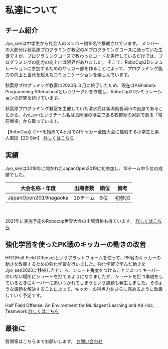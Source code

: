 # 私達について

## チーム紹介

Jyo_senは中学生から社会人のメンバー約10名で構成されています。
メンバーの大部分は秋葉原プログラミング教室のAIプログラミングコースに通っていた生徒ですが、プログラミングコースで教わったコードを実行しているだけでは、プログラミングの能力の向上には限界がありました。
そこで、RoboCup2Dシミュレーションに参加するためのサッカー部を作ることによって、プログラミング能力の向上と世代を超えたコミュニケーションを楽しんでいます。

秋葉原プログラミング教室は2020年３月に終了したため、現在はAkihabara Programming Afterschoolというサークルを作成し、RoboCup2Dシミュレーションの研究を続けています。

秋葉原プログラミング教室を主催していた清水亮は新潟県長岡市の出身であることから、Jyo_senというチーム名は長岡藩の藩主である牧野家の家訓である「常在戦場」から取っています。

【RoboCup】C++を始めて4ヶ月でAIサッカー全国大会に挑戦する小学生と素人軍団【2D Sim】
[詳しくはこちら](https://wirelesswire.jp/2019/08/71988/)

## 実績

Jyo_senは2019年に開かれたJapanOpen2019に初参加し、10チーム中５位の成績でした。


| 大会名称・年度       | 出場者数 | 順位 | 備考   |
| -------------------- | -------- | ---- | ------ |
| JapanOpen2019nagaoka | 10チーム | 5位  | 初参加 | 

<br/>

2021年に実施予定のRobocup世界大会の出場資格も得ています。
[詳しくはこちら](https://2020.robocup.org/en/home/)

## 強化学習を使ったPK戦のキッカーの動きの改善

[](https://youtu.be/ksbMEpWVakc)

HFO(Half Field Offense)というプラットフォームを使って、PK戦のキッカーの動きを改善するための強化学習を行いました。強化学習で学んだ動きをJyo_sen2020に移植したところ、シュート角度をつけることによってキーパーのいない場所にシュートを打てるようになりましたが、シュートを打つ準備をしているときにキーパーに追いつかれてしまうという課題も発生しました。そのような課題を解決することによって、キッカーの得点力をさらに高めるように改善していく予定です。

Half Field Offense: An Environment for Multiagent Learning and Ad Hoc Teamwork
[詳しくはこちら](http://www.cs.utexas.edu/~AustinVilla/sim/halffieldoffense/)

## 最後に
質問等はこちらまでお願いします。
[お問い合わせ](https://forms.gle/3f4YoHGC8bgsH4dU7)